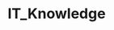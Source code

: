 ---
title: IT_Knowledge
layout: tag-blog
slug: IT_Knowledge
category: study
menu: false
order: 3
---